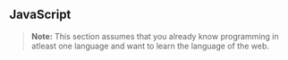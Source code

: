## JavaScript

> **Note:** This section assumes that you already know programming in atleast one language and want to learn the language of the web.

